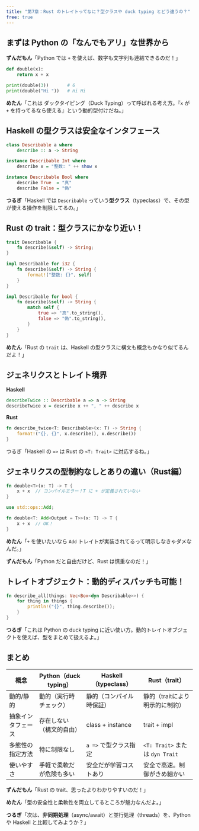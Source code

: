 ```yaml
---
title: "第7章：Rust のトレイトってなに？型クラスや duck typing とどう違うの？"
free: true
---
```


## まずは Python の「なんでもアリ」な世界から

**ずんだもん**「Python では `+` を使えば、数字も文字列も連結できるのだ！」

```python
def double(x):
    return x + x

print(double(3))       # 6
print(double("Hi "))   # Hi Hi 
```

**めたん**「これは ダックタイピング（Duck Typing）って呼ばれる考え方。『`x` が `+` を持ってるなら使える』という動的型付けだね。」

## Haskell の型クラスは安全なインタフェース

```haskell
class Describable a where
    describe :: a -> String

instance Describable Int where
    describe x = "整数: " ++ show x

instance Describable Bool where
    describe True  = "真"
    describe False = "偽"
```

**つるぎ**「Haskell では `Describable` っていう**型クラス**（typeclass）で、その型が使える操作を制限してるの。」

## Rust の trait：型クラスにかなり近い！

```rust
trait Describable {
    fn describe(&self) -> String;
}

impl Describable for i32 {
    fn describe(&self) -> String {
        format!("整数: {}", self)
    }
}

impl Describable for bool {
    fn describe(&self) -> String {
        match self {
            true => "真".to_string(),
            false => "偽".to_string(),
        }
    }
}
```

**めたん**「Rust の `trait` は、Haskell の型クラスに構文も概念もかなり似てるんだよ！」

## ジェネリクスとトレイト境界

**Haskell**
```haskell
describeTwice :: Describable a => a -> String
describeTwice x = describe x ++ ", " ++ describe x
```

**Rust**
```rust
fn describe_twice<T: Describable>(x: T) -> String {
    format!("{}, {}", x.describe(), x.describe())
}
```

つるぎ「Haskell の `=>` は Rust の `<T: Trait>` に対応するね。」

## ジェネリクスの型制約なしとありの違い（Rust編）

```rust
fn double<T>(x: T) -> T {
    x + x  // コンパイルエラー！T に + が定義されていない
}
```

```rust
use std::ops::Add;

fn double<T: Add<Output = T>>(x: T) -> T {
    x + x  // OK！
}
```

**めたん**「`+` を使いたいなら `Add` トレイトが実装されてるって明示しなきゃダメなんだ。」

**ずんだもん**「Python だと自由だけど、Rust は慎重なのだ！」

## トレイトオブジェクト：動的ディスパッチも可能！

```rust
fn describe_all(things: Vec<Box<dyn Describable>>) {
    for thing in things {
        println!("{}", thing.describe());
    }
}
```

**つるぎ**「これは Python の duck typing に近い使い方。動的トレイトオブジェクトを使えば、型をまとめて扱えるよ。」

## まとめ

| 概念        | Python（duck typing） | Haskell（typeclass） | Rust（trait）                  |
| --------- | ------------------- | ------------------ | ---------------------------- |
| 動的/静的     | 動的（実行時チェック）         | 静的（コンパイル時保証）       | 静的（traitにより明示的に制約）           |
| 抽象インタフェース | 存在しない（構文的自由）        | class + instance   | trait + impl                 |
| 多態性の指定方法  | 特に制限なし              | `a =>` で型クラス指定     | `<T: Trait>` または `dyn Trait` |
| 使いやすさ     | 手軽で柔軟だが危険も多い        | 安全だが学習コストあり        | 安全で高速。制御がきめ細かい               |

**ずんだもん**「Rust の trait、思ったよりわかりやすいのだ！」

**めたん**「型の安全性と柔軟性を両立してるところが魅力なんだよ。」

**つるぎ**「次は、**非同期処理**（async/await）と並行処理（threads）を、Python や Haskell と比較してみようか？」
